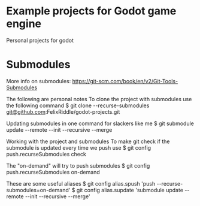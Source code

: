 # Example projects for Godot game engine 
Personal projects for godot 
 
# Submodules 
More info on submodules: https://git-scm.com/book/en/v2/Git-Tools-Submodules 
 
The following are personal notes 
To clone the project with submodules use the following command 
$ git clone --recurse-submodules git@github.com:FelixRiddle/godot-projects.git 
 
Updating submodules in one command for slackers like me 
$ git submodule update --remote --init --recursive --merge 
 
Working with the project and submodules 
To make git check if the submodule is updated every time we push use 
$ git config push.recurseSubmodules check 
 
The "on-demand" will try to push submodules 
$ git config push.recurseSubmodules on-demand 
 
These are some useful aliases 
$ git config alias.spush 'push --recurse-submodules=on-demand' 
$ git config alias.supdate 'submodule update --remote --init --recursive --merge' 
 

